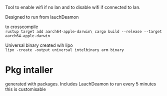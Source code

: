 Tool to enable wifi if no lan and to disable wifi if connected to lan.


Designed to run from lauchDeamon



to crosscompile\
    ```
    rustup target add aarch64-apple-darwin\
    cargo build --release --target aarch64-apple-darwin
    ```

Universal binary created wih lipo \
    `lipo -create -output universal intelbinary arm binary`


# Pkg intaller
generated with packages.
Includes LauchDeamon to run every 5 minutes this is customisable